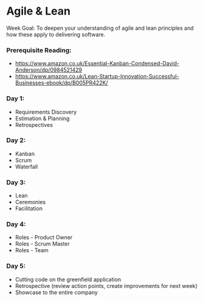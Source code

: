 # Agile & Lean

Week Goal: To deepen your understanding of agile and lean principles and how these apply to delivering software.

### Prerequisite Reading:

* https://www.amazon.co.uk/Essential-Kanban-Condensed-David-Anderson/dp/0984521429
* https://www.amazon.co.uk/Lean-Startup-Innovation-Successful-Businesses-ebook/dp/B005PR422K/

### Day 1:
* Requirements Discovery
* Estimation & Planning
* Retrospectives

### Day 2:
* Kanban
* Scrum
* Waterfall

### Day 3:
* Lean
* Ceremonies
* Facilitation

### Day 4:
* Roles - Product Owner
* Roles - Scrum Master
* Roles - Team

### Day 5:
* Cutting code on the greenfield application
* Retrospective (review action points, create improvements for next week)
* Showcase to the entire company

